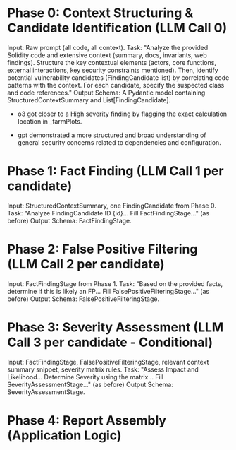 # Phase 0: Context Structuring & Candidate Identification (LLM Call 0)
Input: Raw prompt (all code, all context).
Task: "Analyze the provided Solidity code and extensive context (summary, docs, invariants, web findings). Structure the key contextual elements (actors, core functions, external interactions, key security constraints mentioned). Then, identify potential vulnerability candidates (FindingCandidate list) by correlating code patterns with the context. For each candidate, specify the suspected class and code references."
Output Schema: A Pydantic model containing StructuredContextSummary and List[FindingCandidate].


* o3 got closer to a High severity finding by flagging the exact calculation location in _farmPlots.

* gpt demonstrated a more structured and broad understanding of general security concerns related to dependencies and configuration.


# Phase 1: Fact Finding (LLM Call 1 per candidate)
Input: StructuredContextSummary, one FindingCandidate from Phase 0.
Task: "Analyze FindingCandidate ID {id}... Fill FactFindingStage..." (as before)
Output Schema: FactFindingStage.

# Phase 2: False Positive Filtering (LLM Call 2 per candidate)
Input: FactFindingStage from Phase 1.
Task: "Based on the provided facts, determine if this is likely an FP... Fill FalsePositiveFilteringStage..." (as before)
Output Schema: FalsePositiveFilteringStage.

# Phase 3: Severity Assessment (LLM Call 3 per candidate - Conditional)
Input: FactFindingStage, FalsePositiveFilteringStage, relevant context summary snippet, severity matrix rules.
Task: "Assess Impact and Likelihood... Determine Severity using the matrix... Fill SeverityAssessmentStage..." (as before)
Output Schema: SeverityAssessmentStage.

# Phase 4: Report Assembly (Application Logic)
